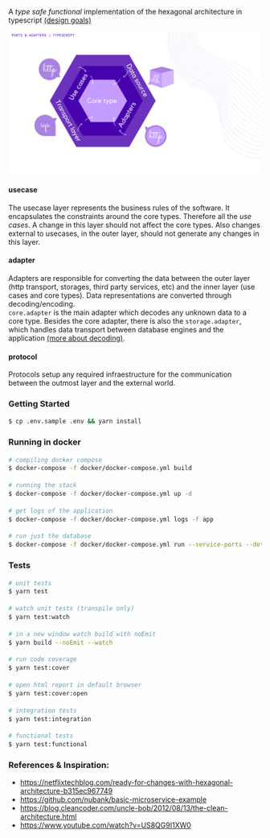 A *type safe functional* implementation of the hexagonal architecture in typescript 
[(design goals)](http://google.com)

![ports & adapters](./docs/asset/ports-and-adapters.png)

#### usecase
The usecase layer represents the business rules of the software. It encapsulates the constraints around
the core types. Therefore all the *use cases*. A change in this layer should not affect the core types.
Also changes external to usecases, in the outer layer, should not generate any changes in
this layer.

#### adapter
Adapters are responsible for converting the data between the outer layer
(http transport, storages, third party services, etc) and the inner layer
(use cases and core types). Data representations are converted through decoding/encoding.  
`core.adapter` is the main adapter which decodes any unknown data to a core type.
Besides the core adapter, there is also the `storage.adapter`, which handles
data transport between database engines and the application 
[(more about decoding)](docs/DECODE.md).

#### protocol
Protocols setup any required infraestructure for the communication between the 
outmost layer and the external world.


### Getting Started

```bash
$ cp .env.sample .env && yarn install
```

### Running in docker

```bash
# compiling docker compose
$ docker-compose -f docker/docker-compose.yml build

# running the stack
$ docker-compose -f docker/docker-compose.yml up -d

# get logs of the application
$ docker-compose -f docker/docker-compose.yml logs -f app

# run just the database
$ docker-compose -f docker/docker-compose.yml run --service-ports --detach db
```

### Tests

```bash
# unit tests
$ yarn test

# watch unit tests (transpile only)
$ yarn test:watch

# in a new window watch build with noEmit
$ yarn build --noEmit --watch

# run code coverage
$ yarn test:cover

# open html report in default browser
$ yarn test:cover:open

# integration tests
$ yarn test:integration

# functional tests
$ yarn test:functional
```

### References & Inspiration:
* https://netflixtechblog.com/ready-for-changes-with-hexagonal-architecture-b315ec967749
* https://github.com/nubank/basic-microservice-example
* https://blog.cleancoder.com/uncle-bob/2012/08/13/the-clean-architecture.html
* https://www.youtube.com/watch?v=US8QG9I1XW0
